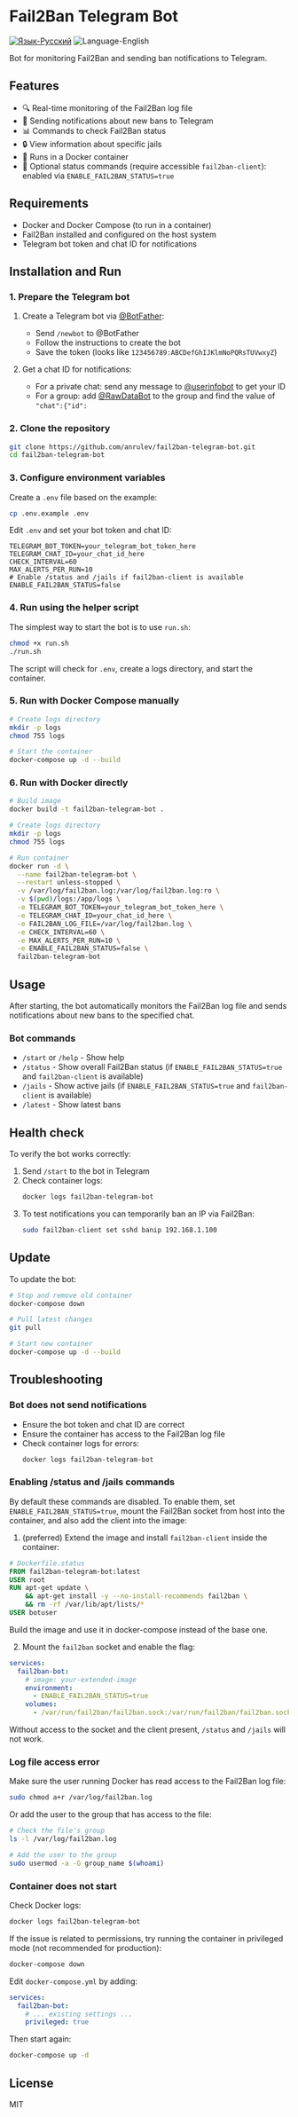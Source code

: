 # Fail2Ban Telegram Bot

[![Язык-Русский](https://img.shields.io/badge/%D0%AF%D0%B7%D1%8B%D0%BA-%D0%A0%D1%83%D1%81%D1%81%D0%BA%D0%B8%D0%B9-green?logo=google-translate&style=flat)](README.md) ![Language-English](https://img.shields.io/badge/Language-English-lightgrey?logo=google-translate&style=flat)

Bot for monitoring Fail2Ban and sending ban notifications to Telegram.

## Features

- 🔍 Real-time monitoring of the Fail2Ban log file
- 🚨 Sending notifications about new bans to Telegram
- 📊 Commands to check Fail2Ban status
- 🔒 View information about specific jails
- 🐳 Runs in a Docker container
- 🧱 Optional status commands (require accessible `fail2ban-client`): enabled via `ENABLE_FAIL2BAN_STATUS=true`

## Requirements

- Docker and Docker Compose (to run in a container)
- Fail2Ban installed and configured on the host system
- Telegram bot token and chat ID for notifications

## Installation and Run

### 1. Prepare the Telegram bot

1. Create a Telegram bot via [@BotFather](https://t.me/BotFather):
   - Send `/newbot` to @BotFather
   - Follow the instructions to create the bot
   - Save the token (looks like `123456789:ABCDefGhIJKlmNoPQRsTUVwxyZ`)

2. Get a chat ID for notifications:
   - For a private chat: send any message to [@userinfobot](https://t.me/userinfobot) to get your ID
   - For a group: add [@RawDataBot](https://t.me/RawDataBot) to the group and find the value of `"chat":{"id":`

### 2. Clone the repository

```bash
git clone https://github.com/anrulev/fail2ban-telegram-bot.git
cd fail2ban-telegram-bot
```

### 3. Configure environment variables

Create a `.env` file based on the example:

```bash
cp .env.example .env
```

Edit `.env` and set your bot token and chat ID:

```
TELEGRAM_BOT_TOKEN=your_telegram_bot_token_here
TELEGRAM_CHAT_ID=your_chat_id_here
CHECK_INTERVAL=60
MAX_ALERTS_PER_RUN=10
# Enable /status and /jails if fail2ban-client is available
ENABLE_FAIL2BAN_STATUS=false
```

### 4. Run using the helper script

The simplest way to start the bot is to use `run.sh`:

```bash
chmod +x run.sh
./run.sh
```

The script will check for `.env`, create a logs directory, and start the container.

### 5. Run with Docker Compose manually

```bash
# Create logs directory
mkdir -p logs
chmod 755 logs

# Start the container
docker-compose up -d --build
```

### 6. Run with Docker directly

```bash
# Build image
docker build -t fail2ban-telegram-bot .

# Create logs directory
mkdir -p logs
chmod 755 logs

# Run container
docker run -d \
  --name fail2ban-telegram-bot \
  --restart unless-stopped \
  -v /var/log/fail2ban.log:/var/log/fail2ban.log:ro \
  -v $(pwd)/logs:/app/logs \
  -e TELEGRAM_BOT_TOKEN=your_telegram_bot_token_here \
  -e TELEGRAM_CHAT_ID=your_chat_id_here \
  -e FAIL2BAN_LOG_FILE=/var/log/fail2ban.log \
  -e CHECK_INTERVAL=60 \
  -e MAX_ALERTS_PER_RUN=10 \
  -e ENABLE_FAIL2BAN_STATUS=false \
  fail2ban-telegram-bot
```

## Usage

After starting, the bot automatically monitors the Fail2Ban log file and sends notifications about new bans to the specified chat.

### Bot commands

- `/start` or `/help` - Show help
- `/status` - Show overall Fail2Ban status (if `ENABLE_FAIL2BAN_STATUS=true` and `fail2ban-client` is available)
- `/jails` - Show active jails (if `ENABLE_FAIL2BAN_STATUS=true` and `fail2ban-client` is available)
- `/latest` - Show latest bans

## Health check

To verify the bot works correctly:

1. Send `/start` to the bot in Telegram
2. Check container logs:
   ```bash
   docker logs fail2ban-telegram-bot
   ```
3. To test notifications you can temporarily ban an IP via Fail2Ban:
   ```bash
   sudo fail2ban-client set sshd banip 192.168.1.100
   ```

## Update

To update the bot:

```bash
# Stop and remove old container
docker-compose down

# Pull latest changes
git pull

# Start new container
docker-compose up -d --build
```

## Troubleshooting

### Bot does not send notifications

- Ensure the bot token and chat ID are correct
- Ensure the container has access to the Fail2Ban log file
- Check container logs for errors:
  ```bash
  docker logs fail2ban-telegram-bot
  ```

### Enabling /status and /jails commands

By default these commands are disabled. To enable them, set `ENABLE_FAIL2BAN_STATUS=true`, mount the Fail2Ban socket from host into the container, and also add the client into the image:

1) (preferred) Extend the image and install `fail2ban-client` inside the container:

```dockerfile
# Dockerfile.status
FROM fail2ban-telegram-bot:latest
USER root
RUN apt-get update \
    && apt-get install -y --no-install-recommends fail2ban \
    && rm -rf /var/lib/apt/lists/*
USER botuser
```

Build the image and use it in docker-compose instead of the base one.

2) Mount the `fail2ban` socket and enable the flag:

```yaml
services:
  fail2ban-bot:
    # image: your-extended-image
    environment:
      - ENABLE_FAIL2BAN_STATUS=true
    volumes:
      - /var/run/fail2ban/fail2ban.sock:/var/run/fail2ban/fail2ban.sock:ro
```

Without access to the socket and the client present, `/status` and `/jails` will not work.

### Log file access error

Make sure the user running Docker has read access to the Fail2Ban log file:

```bash
sudo chmod a+r /var/log/fail2ban.log
```

Or add the user to the group that has access to the file:

```bash
# Check the file's group
ls -l /var/log/fail2ban.log

# Add the user to the group
sudo usermod -a -G group_name $(whoami)
```

### Container does not start

Check Docker logs:

```bash
docker logs fail2ban-telegram-bot
```

If the issue is related to permissions, try running the container in privileged mode (not recommended for production):

```bash
docker-compose down
```

Edit `docker-compose.yml` by adding:

```yaml
services:
  fail2ban-bot:
    # ... existing settings ...
    privileged: true
```

Then start again:

```bash
docker-compose up -d
```

## License

MIT


